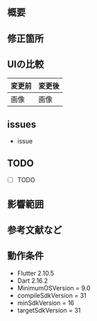 ## 概要
<!-- なにをやったかを書く -->

## 修正箇所
<!-- 修正した場所があれば書く -->

## UIの比較
<!-- UIの変更があった場合は書く -->
| 変更前 | 変更後 |
| -- | -- |
| 画像　| 画像 |

## issues
<!-- issueのリンクを書く -->
- issue

## TODO
<!-- issueのTODOをコピーする -->
- [ ] TODO

## 影響範囲
<!-- 変更によるり他へ影響があれば書く -->

## 参考文献など
<!-- 参考文献などあれば書く -->

## 動作条件
<!-- 動作条件を書く　バージョンなど -->
- Flutter 2.10.5
- Dart 2.16.2
- MinimumOSVersion = 9.0
- compileSdkVersion = 31
- minSdkVersion = 16
- targetSdkVersion = 31
